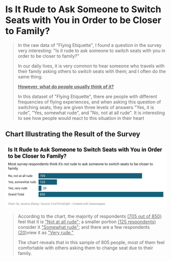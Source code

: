 # Is It Rude to Ask Someone to Switch Seats with You in Order to be Closer to Family?
> In the raw data of "Flying Etiquette", I found a question in the survey very interesting: "Is it rude to ask someone to switch seats with you in order to be closer to family?"
> 
> In our daily lives, it is very common to hear someone who travels with their family asking others to switch seats with them; and I often do the same thing.
> 
> <ins>**However, what do people usually think of it?**</ins>
> 
> In this dataset of "Flying Etiquette", there are people with different frequencies of flying experiences, and when asking this question of switching seats, they are given three levels of answers "Yes, it is rude", "Yes, somewhat rude", and "No, not at all rude". It is interesting to see how people would react to this situation in their heart
## Chart Illustrating the Result of the Survey
![The Bar Chart of this Survey](19cMc-is-it-rude-to-ask-someone-to-switch-seats-with-you-in-order-to-be-closer-to-family-.png)
> According to the chart, the majority of respondents <ins>(705 out of 850)</ins> feel that it is <ins>"Not at all rude"</ins>; a smaller portion <ins>(125 respondents)</ins> consider it <ins>"Somewhat rude"</ins>; and there are a few respondents <ins>(20)</ins>view it as <ins>"Very rude."</ins>
> 
> The chart reveals that in this sample of 805 people, most of them feel comfortable with others asking them to change seat due to their family. 
